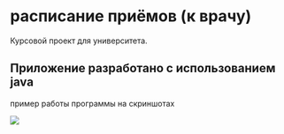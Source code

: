 # расписание приёмов (к врачу)

Курсовой проект для университета.

## Приложение разработано с использованием java

пример работы программы на скриншотах

<img src="https://imgur.com/4iAAIzl"/>
